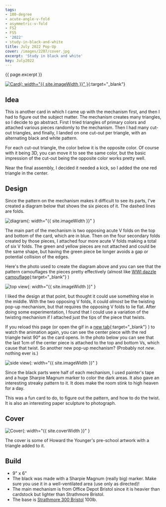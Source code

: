 ```yaml
---
tags:
- 180-degree
- acute-angle-v-fold
- asymmetric-v-fold
- FS2
- FS5
- '2022'
- study-in-black-and-white
title: July 2022 Pop-Up
cover: /images/2207/cover.jpg
excerpt: 'Study in black and white'
key: July2022
---
```

{{ page.excerpt }}

[![Card]({{site.baseurl}}/images/2207/22July.gif){: width="{{ site.imageWidth }}" }](/images/2207/22July.gif "Click to replay in a new tab"){:target="_blank"}

## Idea

This is another card in which I came up with the mechanism first, and then I had to figure out the subject matter. The mechanism creates many triangles, so I decide to go abstract. First I tried triangles of primary colors and attached various pieces randomly to the mechanism. Then I had many cut-out triangles, and finally, I landed on one cut-out per triangle, with an alternating black and white pattern.

For each cut-out triangle, the color below it is the opposite color. Of course with it being 3D, you can move it to see the same color, but the basic impression of the cut-out being the opposite color works pretty well.

Near the final assembly, I decided it needed a kick, so I added the one red triangle in the center.

## Design

Since the pattern on the mechanism makes it difficult to see its parts, I've created a diagram below that shows the six pieces of it. The dashed lines are folds.

![diagram]({{site.baseurl}}/images/2207/2022-july-diagram.jpg){: width="{{ site.imageWidth }}" }

The main part of the mechanism is two opposing acute V folds on the top and bottom of the card, which are in blue. Then on the four secondary folds created by those pieces, I attached four more acute V folds making a total of six V folds. The green and yellow pieces are not attached and could be the same shape, but having the green piece be longer avoids a gap or potential collision of the edges.

Here's the photo used to create the diagram above and you can see that the pattern camouflages the pieces pretty effectively (almost like [WWI dazzle camouflage](https://en.wikipedia.org/wiki/Dazzle_camouflage){:target="_blank"} <i class="fa-solid fa-arrow-up-right-from-square"></i>)

![top view]({{site.baseurl}}/images/2207/top.jpg){: width="{{ site.imageWidth }}" }

I liked the design at that point, but thought it could use something else in the middle. With the two opposing V folds, it could _almost_ be the twisting pop-up mechanism, but that requires the opposing V folds to lie flat. After doing some experimentation, I found that I could use a variation of the twisting mechanism if I attached just the tips of the piece that twists.

If you reload this page (or open the gif in a [new tab](/images/2207/22July.gif){:target="_blank"} <i class="fa-solid fa-arrow-up-right-from-square"></i>) to watch the animation again, you can see the center piece with the red triangle twist 90&deg; as the card opens. In the photo below you can see that the last 1cm of the center piece is attached to the top and bottom Vs, which cause that twist. So another new pop-up mechanism? (Probably not *new*. nothing ever is.)

![side view]({{site.baseurl}}/images/2207/side.jpg){: width="{{ site.imageWidth }}" }

Since the black parts were half of each mechanism, I used painter's tape and a huge Sharpie Magnum marker to color the dark areas. It also gave an interesting streaky pattern to it. It does make the room stink to high heaven for a day.

This was a fun card to do, to figure out the pattern, and how to do the twist. It is also an interesting paper sculpture to photograph.

## Cover

![Cover]({{site.baseurl}}{{page.cover}}){: width="{{ site.coverWidth }}" }

The cover is some of Howard the Younger's pre-school artwork with a triangle added to it.

## Build

- 9" x 6"
- The black was made with a Sharpie Magnum (really big) marker. Make sure you use it in a well-ventilated area (use only as directed)!
- The main mechanism is from Office Depot Bristol since it is heavier than cardstock but lighter than Strathmore Bristol.
- The base is [Strathmore 300 Bristol](/supplies.html#strathmore-300-bristol) 100lb.
